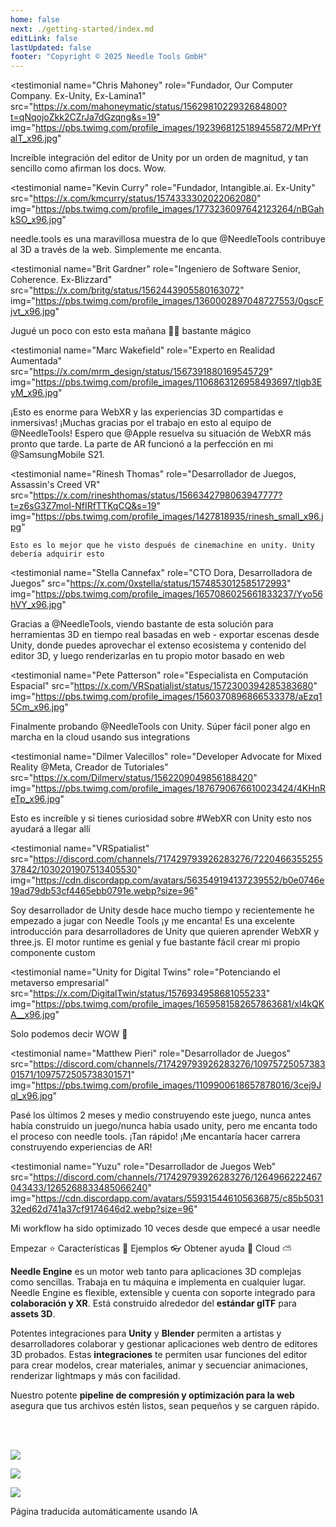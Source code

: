 ```yaml
---
home: false
next: ./getting-started/index.md
editLink: false
lastUpdated: false
footer: "Copyright © 2025 Needle Tools GmbH"
---
```


<discountbanner fallback_image="/docs/imgs/banner.webp" />

<quoteslides>

<testimonial
  name="Chris Mahoney"
  role="Fundador, Our Computer Company. Ex-Unity, Ex-Lamina1"
  src="https://x.com/mahoneymatic/status/1562981022932684800?t=qNqojoZkk2CZrJa7dGzqng&s=19"
  img="https://pbs.twimg.com/profile_images/1923968125189455872/MPrYfalT_x96.jpg"
>
Increíble integración del editor de Unity por un orden de magnitud,
  y tan sencillo como afirman los docs. Wow.
</testimonial>

<testimonial
  name="Kevin Curry"
  role="Fundador, Intangible.ai. Ex-Unity"
  src="https://x.com/kmcurry/status/1574333302022062080"
  img="https://pbs.twimg.com/profile_images/1773236097642123264/nBGahkSO_x96.jpg"
>
needle.tools es una maravillosa muestra de lo que @NeedleTools contribuye al 3D a través de la web. Simplemente me encanta.
</testimonial>

<testimonial
  name="Brit Gardner"
  role="Ingeniero de Software Senior, Coherence. Ex-Blizzard"
  src="https://x.com/britg/status/1562443905580163072"
  img="https://pbs.twimg.com/profile_images/1360002897048727553/0gscFjvt_x96.jpg"
>
Jugué un poco con esto esta mañana 🤯🤯 bastante mágico
</testimonial>

<testimonial
  name="Marc Wakefield"
  role="Experto en Realidad Aumentada"
  src="https://x.com/mrm_design/status/1567391880169545729"
  img="https://pbs.twimg.com/profile_images/1106863126958493697/tlgb3EyM_x96.jpg"
>
¡Esto es enorme para WebXR y las experiencias 3D compartidas e inmersivas! ¡Muchas gracias por el trabajo en esto al equipo de @NeedleTools! Espero que @Apple resuelva su situación de WebXR más pronto que tarde. La parte de AR funcionó a la perfección en mi @SamsungMobile S21.
</testimonial>

<testimonial
  name="Rinesh Thomas"
  role="Desarrollador de Juegos, Assassin's Creed VR"
  src="https://x.com/rineshthomas/status/1566342798063947777?t=z6sG3Z7mol-NfIRfTTKqCQ&s=19"
  img="https://pbs.twimg.com/profile_images/1427818935/rinesh_small_x96.jpg"
>
    Esto es lo mejor que he visto después de cinemachine en unity. Unity debería adquirir esto
</testimonial>

<testimonial
  name="Stella Cannefax"
  role="CTO Dora, Desarrolladora de Juegos"
  src="https://x.com/0xstella/status/1574853012585172993"
  img="https://pbs.twimg.com/profile_images/1657086025661833237/Yyo56hVY_x96.jpg"
>
Gracias a @NeedleTools, viendo bastante de esta solución para herramientas 3D en tiempo real basadas en web - exportar escenas desde Unity, donde puedes aprovechar el extenso ecosistema y contenido del editor 3D, y luego renderizarlas en tu propio motor basado en web
</testimonial>

<testimonial
  name="Pete Patterson"
  role="Especialista en Computación Espacial"
  src="https://x.com/VRSpatialist/status/1572300394285383680"
  img="https://pbs.twimg.com/profile_images/1560370896866533378/aEzq15Cm_x96.jpg"
>
Finalmente probando @NeedleTools con Unity. Súper fácil poner algo en marcha en la cloud usando sus integrations
</testimonial>

<testimonial
  name="Dilmer Valecillos"
  role="Developer Advocate for Mixed Reality @Meta, Creador de Tutoriales"
  src="https://x.com/Dilmerv/status/1562209049856188420"
  img="https://pbs.twimg.com/profile_images/1876790676610023424/4KHnReTp_x96.jpg"
>
 Esto es increíble y si tienes curiosidad sobre #WebXR con Unity esto nos ayudará a llegar allí
</testimonial>

<testimonial
  name="VRSpatialist"
  src="https://discord.com/channels/717429793926283276/722046635525537842/1030201907513405530"
  img="https://cdn.discordapp.com/avatars/563549194137239552/b0e0746e19ad79db53cf4465ebb0791e.webp?size=96"
>
 Soy desarrollador de Unity desde hace mucho tiempo y recientemente he empezado a jugar con Needle Tools ¡y me encanta! Es una excelente introducción para desarrolladores de Unity que quieren aprender WebXR y three.js. El motor runtime es genial y fue bastante fácil crear mi propio componente custom
</testimonial>

<testimonial
  name="Unity for Digital Twins"
  role="Potenciando el metaverso empresarial"
  src="https://x.com/DigitalTwin/status/1576934958681055233"
  img="https://pbs.twimg.com/profile_images/1659581582657863681/xl4kQKA__x96.jpg"
>
Solo podemos decir WOW 🤩
</testimonial>

<testimonial
  name="Matthew Pieri"
  role="Desarrollador de Juegos"
  src="https://discord.com/channels/717429793926283276/1097572505738301571/1097572505738301571"
  img="https://pbs.twimg.com/profile_images/1109900618657878016/3cej9Jql_x96.jpg"
>
Pasé los últimos 2 meses y medio construyendo este juego, nunca antes había construido un juego/nunca había usado unity, pero me encanta todo el proceso con needle tools. ¡Tan rápido! ¡Me encantaría hacer carrera construyendo experiencias de AR!
</testimonial>

<testimonial
  name="Yuzu"
  role="Desarrollador de Juegos Web"
  src="https://discord.com/channels/717429793926283276/1264966222467043433/1265268833485066240"
  img="https://cdn.discordapp.com/avatars/559315446105636875/c85b503132ed62d741a37cf9174646d2.webp?size=96"
>
Mi workflow ha sido optimizado 10 veces desde que empecé a usar needle
</testimonial>

</quoteslides>

<actiongroup>
    <action href="getting-started/">
    Empezar ⭐
    </action>
    <action href="features-overview">
    Características 🎨
    </action>
    <action href="https://engine.needle.tools/samples?utm_source=needle_docs&utm_content=actionbutton">
    Ejemplos 👓
    </action>
    <action subtitle="con soporte de IA" href="https://forum.needle.tools?utm_source=needle_docs&utm_content=actionbutton">
    Obtener ayuda 💬
    </action>
    <action href="https://cloud.needle.tools">
    Cloud ⛅️
    </action>
</actiongroup>

**Needle Engine** es un motor web tanto para aplicaciones 3D complejas como sencillas. Trabaja en tu máquina e implementa en cualquier lugar. Needle Engine es flexible, extensible y cuenta con soporte integrado para **colaboración y XR**. Está construido alrededor del **estándar glTF** para **assets 3D**.

Potentes integraciones para **Unity** y **Blender** permiten a artistas y desarrolladores colaborar y gestionar aplicaciones web dentro de editores 3D probados. Estas **integraciones** te permiten usar funciones del editor para crear modelos, crear materiales, animar y secuenciar animaciones, renderizar lightmaps y más con facilidad.

Nuestro potente **pipeline de compresión y optimización para la web** asegura que tus archivos estén listos, sean pequeños y se carguen rápido.

<!-- <video-embed src="https://www.youtube.com/watch?v=p83q4siNeWo" /> -->

<br/>
<br/>

<actiongroup>

<a class="no-external-link-icon" href="https://www.npmjs.com/package/@needle-tools/engine"><img src="https://img.shields.io/npm/v/@needle-tools/engine?style=flat&colorA=ddd&colorB=ddd"/></a>

<a class="no-external-link-icon" href="https://engine.needle.tools/docs/getting-started/"><img src="https://img.shields.io/npm/dt/@needle-tools/engine.svg?style=flat&colorA=ddd&colorB=ddd"/></a>

<a class="no-external-link-icon" href="https://discord.needle.tools"><img src="https://img.shields.io/discord/717429793926283276?style=flat&colorA=ddd&colorB=ddd&label=discord&logo=discord&logoColor=ffffff"></a>

</actiongroup>

<p></p>
<copyright></copyright>

<ClientOnly>
<removeserviceworker/>
</ClientOnly>

Página traducida automáticamente usando IA